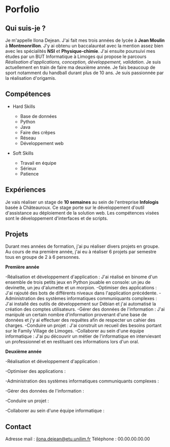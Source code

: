 # Porfolio

## Qui suis-je ?
Je m'appelle Ilona Dejean. J'ai fait mes trois années de lycée à **Jean Moulin** à **Montmonrillon**. J'y ai obtenu un baccalauréat avec la mention assez bien avec les spécialités **NSI** et **Physique-chimie**. J'ai ensuite poursuivi mes études par un BUT Informatique à Limoges qui propose le parcours *Réalisation d'applications, conception, développement, validation*. Je suis actuellement en train de faire ma deuxième année. 
Je fais beaucoup de sport notamment du handball durant plus de 10 ans. Je suis passionnée par la réalisation d'origamis. 


## Compétences 
- Hard Skills
  - Base de données
  - Python
  - Java
  - Faire des crêpes
  - Réseau
  - Développement web
     
- Soft Skills
  - Travail en équipe
  - Sérieux
  - Patience


## Expériences
Je vais réaliser un stage de **10 semaines** au sein de l'entreprise **Infologis** basée à Châteauroux. Ce stage porte sur le développement d'outil d'assistance au déploiement de la solution web. Les compétences visées sont le développement d'interfaces et de scripts. 

## Projets
Durant mes années de formation, j'ai pu réaliser divers projets en groupe. Au cours de ma première année, j'ai eu à réaliser 6 projets par semestre tous en groupe de 2 à 6 personnes.

**Première année**

-Réalisation et développement d'application : 
  J'ai réalisé en binome d'un ensemble de trois petits jeux en Python jouable en console: un jeu de devinette, un jeu d'alumette et un morpion. 
-Optimiser des applications :   
  J'ai rajouté des bots de différents niveaux dans l'application précédente.
-Administration des systèmes informatiques communiquants complexes : 
  J'ai installé des outils de développement sur Débian et j'ai automatisé la création des comptes utilisateurs.
-Gérer des données de l'information : 
  J'ai manipulé un certain nombre d'information provenant d'une base de données et j'y ai effectuer des requêtes afin de respecter un cahier des charges.
-Conduire un projet : 
  J'ai construit un recueil des besoins portant sur le Family Village de Limoges.
-Collaborer au sein d'une équipe informatique : 
  J'ai pu découvrir un métier de l'informatique en intervievant un professionnel et en restituant ces informations lors d'un oral.

**Deuxième année**  


-Réalisation et développement d'application : 
  
-Optimiser des applications :   
 
-Administration des systèmes informatiques communiquants complexes : 

-Gérer des données de l'information : 

-Conduire un projet : 
  
-Collaborer au sein d'une équipe informatique : 
  

## Contact
Adresse mail : ilona.dejean@etu.unilim.fr
Téléphone : 00.00.00.00.00



